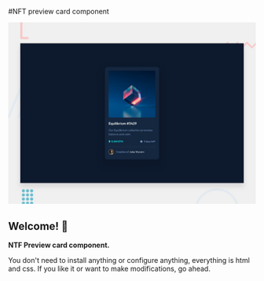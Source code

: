 #NFT preview card component

![Design preview for the Time tracking dashboard](./design/desktop-preview.jpg)

## Welcome! 👋

**NTF Preview card component.**

You don't need to install anything or configure anything, everything is html and css.
If you like it or want to make modifications, go ahead.
